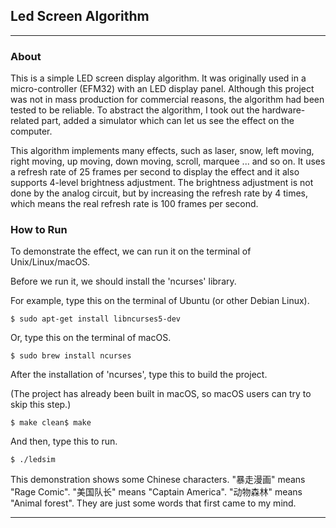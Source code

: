 ## Led Screen Algorithm

---

### About

This is a simple LED screen display algorithm. It was originally used in a micro-controller (EFM32) with an LED display panel. Although this project was not in mass production for commercial reasons, the algorithm had been tested to be reliable. To abstract the algorithm, I took out the hardware-related part, added a simulator which can let us see the effect on the computer.

This algorithm implements many effects, such as laser, snow, left moving, right moving, up moving, down moving, scroll, marquee ... and so on. It uses a refresh rate of 25 frames per second to display the effect and it also supports 4-level brightness adjustment. The brightness adjustment is not done by the analog circuit, but by increasing the refresh rate by 4 times, which means the real refresh rate is 100 frames per second.

### How to Run

To demonstrate the effect, we can run it on the terminal of Unix/Linux/macOS.

Before we run it, we should install the 'ncurses' library.

For example, type this on the terminal of Ubuntu (or other Debian Linux).
```
$ sudo apt-get install libncurses5-dev
```

Or, type this on the terminal of macOS.
```
$ sudo brew install ncurses
```

After the installation of 'ncurses', type this to build the project.

(The project has already been built in macOS, so macOS users can try to skip this step.)
```
$ make clean$ make
```

And then, type this to run.
```
$ ./ledsim
```

This demonstration shows some Chinese characters. "暴走漫画" means "Rage Comic". "美国队长" means "Captain America". "动物森林" means "Animal forest". They are just some words that first came to my mind.

---
